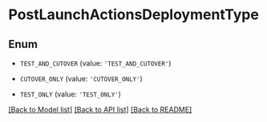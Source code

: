 # PostLaunchActionsDeploymentType


## Enum

* `TEST_AND_CUTOVER` (value: `'TEST_AND_CUTOVER'`)

* `CUTOVER_ONLY` (value: `'CUTOVER_ONLY'`)

* `TEST_ONLY` (value: `'TEST_ONLY'`)

[[Back to Model list]](../README.md#documentation-for-models) [[Back to API list]](../README.md#documentation-for-api-endpoints) [[Back to README]](../README.md)


